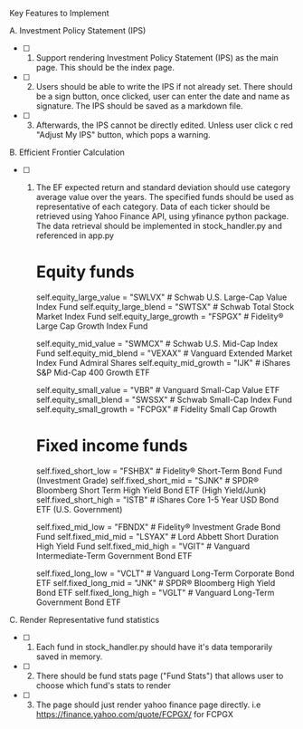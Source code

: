 Key Features to Implement

A. Investment Policy Statement (IPS)
- [ ] 1. Support rendering Investment Policy Statement (IPS) as the main page. This should be the index page.
- [ ] 2. Users should be able to write the IPS if not already set. There should be a sign button, once clicked, user can enter the date and name as signature. The IPS should be saved as a markdown file.
- [ ] 3. Afterwards, the IPS cannot be directly edited. Unless user click c red "Adjust My IPS" button, which pops a warning.

B. Efficient Frontier Calculation
- [ ] 1. The EF expected return and standard deviation should use category average value over the years. The specified funds should be used as representative of each category. Data of each ticker should be retrieved using Yahoo Finance API, using yfinance python package. The data retrieval should be implemented in stock_handler.py and referenced in app.py

        # Equity funds
        self.equity_large_value = "SWLVX"  # Schwab U.S. Large-Cap Value Index Fund
        self.equity_large_blend = "SWTSX"  # Schwab Total Stock Market Index Fund
        self.equity_large_growth = "FSPGX"  # Fidelity® Large Cap Growth Index Fund
        
        self.equity_mid_value = "SWMCX"  # Schwab U.S. Mid-Cap Index Fund
        self.equity_mid_blend = "VEXAX"  # Vanguard Extended Market Index Fund Admiral Shares
        self.equity_mid_growth = "IJK"  # iShares S&P Mid-Cap 400 Growth ETF
        
        self.equity_small_value = "VBR"  # Vanguard Small-Cap Value ETF
        self.equity_small_blend = "SWSSX"  # Schwab Small-Cap Index Fund
        self.equity_small_growth = "FCPGX"  # Fidelity Small Cap Growth
        
        # Fixed income funds
        self.fixed_short_low = "FSHBX"  # Fidelity® Short-Term Bond Fund (Investment Grade)
        self.fixed_short_mid = "SJNK"  # SPDR® Bloomberg Short Term High Yield Bond ETF (High Yield/Junk)
        self.fixed_short_high = "ISTB"  # iShares Core 1-5 Year USD Bond ETF (U.S. Government)
        
        self.fixed_mid_low = "FBNDX"  # Fidelity® Investment Grade Bond Fund
        self.fixed_mid_mid = "LSYAX"  # Lord Abbett Short Duration High Yield Fund
        self.fixed_mid_high = "VGIT"  # Vanguard Intermediate-Term Government Bond ETF
        
        self.fixed_long_low = "VCLT"  # Vanguard Long-Term Corporate Bond ETF
        self.fixed_long_mid = "JNK"  # SPDR® Bloomberg High Yield Bond ETF
        self.fixed_long_high = "VGLT"  # Vanguard Long-Term Government Bond ETF
        

C. Render Representative fund statistics

- [ ] 1. Each fund in stock_handler.py should have it's data temporarily saved in memory.
- [ ] 2. There should be fund stats page ("Fund Stats") that allows user to choose which fund's stats to render
- [ ] 3. The page should just render yahoo finance page directly. i.e https://finance.yahoo.com/quote/FCPGX/ for FCPGX